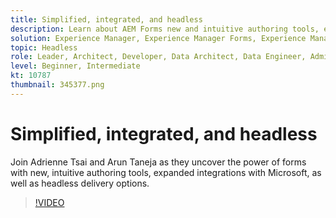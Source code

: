 ```yaml
---
title: Simplified, integrated, and headless
description: Learn about AEM Forms new and intuitive authoring tools, expanded integrations with Microsoft, and headless delivery options.
solution: Experience Manager, Experience Manager Forms, Experience Manager as a Cloud Service
topic: Headless
role: Leader, Architect, Developer, Data Architect, Data Engineer, Admin, User
level: Beginner, Intermediate
kt: 10787
thumbnail: 345377.png
---
```


# Simplified, integrated, and headless

Join Adrienne Tsai and Arun Taneja as they uncover the power of forms with new, intuitive authoring tools, expanded integrations with Microsoft, as well as headless delivery options.

>[!VIDEO](https://video.tv.adobe.com/v/345377/?quality=12&learn=on)
